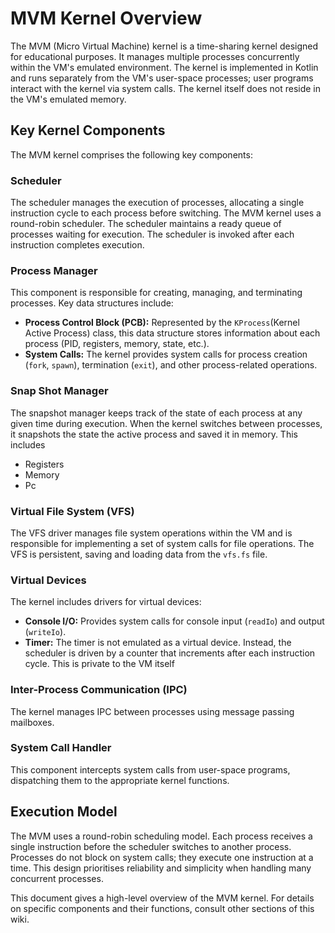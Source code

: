 # MVM Kernel Overview

The MVM (Micro Virtual Machine) kernel is a time-sharing kernel designed for educational purposes.
It manages multiple processes concurrently within the VM's emulated environment.
The kernel is implemented in Kotlin and runs separately from the VM's user-space processes;
user programs interact with the kernel via system calls.
The kernel itself does not reside in the VM's emulated memory.

## Key Kernel Components

The MVM kernel comprises the following key components:

### Scheduler

The scheduler manages the execution of processes,
allocating a single instruction cycle to each process before switching.
The MVM kernel uses a round-robin scheduler.
The scheduler maintains a ready queue of processes waiting for execution.
The scheduler is invoked after each instruction completes execution.

### Process Manager

This component is responsible for creating, managing, and terminating processes. Key data structures include:

- **Process Control Block (PCB):** Represented by the `KProcess`(Kernel Active Process) class, this data structure
  stores information about each process (PID, registers, memory, state, etc.).
- **System Calls:** The kernel provides system calls for process creation (`fork`, `spawn`), termination (`exit`), and
  other process-related operations.

### Snap Shot Manager

The snapshot manager keeps track of the state of each process at any given time during execution.
When the kernel switches between processes, it snapshots the state the active process and saved it in memory.
This includes

* Registers
* Memory
* Pc

### Virtual File System (VFS)

The VFS driver manages file system operations within the VM
and is responsible for implementing a set of system calls for file operations.
The VFS is persistent, saving and loading data from the `vfs.fs` file.

### Virtual Devices

The kernel includes drivers for virtual devices:

- **Console I/O:** Provides system calls for console input (`readIo`) and output (`writeIo`).
- **Timer:** The timer is not emulated as a virtual device.
  Instead, the scheduler is driven by a counter that
  increments after each instruction cycle.
  This is private to the VM itself

### Inter-Process Communication (IPC)

The kernel manages IPC between processes using message passing mailboxes.

### System Call Handler

This component intercepts system calls from user-space programs, dispatching them to the appropriate kernel functions.

## Execution Model

The MVM uses a round-robin scheduling model.
Each process receives a single instruction before the scheduler switches to another process.
Processes do not block on system calls; they execute one instruction at a time.
This design prioritises reliability and simplicity when handling many concurrent processes.

This document gives a high-level overview of the MVM kernel.
For details on specific components and their functions, consult other sections of this wiki.